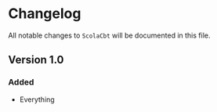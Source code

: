 # Changelog

All notable changes to `ScolaCbt` will be documented in this file.

## Version 1.0

### Added
- Everything

